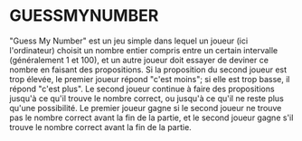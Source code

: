 # GUESSMYNUMBER

"Guess My Number" est un jeu simple dans lequel un joueur (ici l'ordinateur) choisit un nombre entier compris entre un certain intervalle (généralement 1 et 100), et un autre joueur doit essayer de deviner ce nombre en faisant des propositions. Si la proposition du second joueur est trop élevée, le premier joueur répond "c'est moins"; si elle est trop basse, il répond "c'est plus". Le second joueur continue à faire des propositions jusqu'à ce qu'il trouve le nombre correct, ou jusqu'à ce qu'il ne reste plus qu'une possibilité. Le premier joueur gagne si le second joueur ne trouve pas le nombre correct avant la fin de la partie, et le second joueur gagne s'il trouve le nombre correct avant la fin de la partie.
